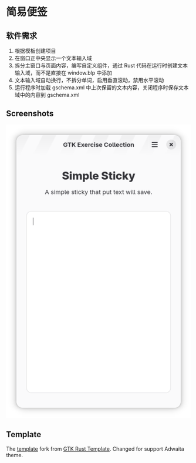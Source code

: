 # 简易便签

## 软件需求

1. 根据模板创建项目
2. 在窗口正中央显示一个文本输入域
3. 拆分主窗口与页面内容，编写自定义组件，通过 Rust 代码在运行时创建文本输入域，而不是直接在 window.blp 中添加
4. 文本输入域自动换行，不拆分单词，启用垂直滚动，禁用水平滚动
5. 运行程序时加载 gschema.xml 中上次保留的文本内容，关闭程序时保存文本域中的内容到 gschema.xml


## Screenshots

![screenshot](data/resources/screenshots/screenshot.png)

## Template

The [template](../template/) fork from [GTK Rust Template](https://gitlab.gnome.org/World/Rust/gtk-rust-template). Changed for support Adwaita theme.
